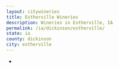 ```yaml
---
layout: citywineries
title: Estherville Wineries
description: Wineries in Estherville, IA
permalink: /ia/dickinson/estherville/
state: ia
county: dickinson
city: estherville
---
```

-
